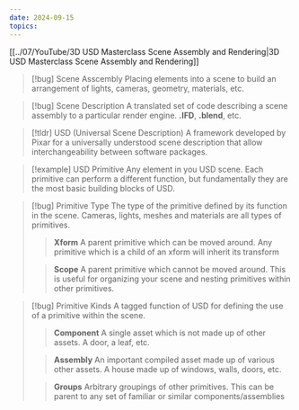```yaml
---
date: 2024-09-15
topics: 
---
```


[[../07/YouTube/3D USD Masterclass Scene Assembly and Rendering|3D USD Masterclass Scene Assembly and Rendering]]
> [!bug] Scene Asscembly
> Placing elements into a scene to build an arrangement of lights, cameras, geometry, materials, etc.

> [!bug] Scene Description
> A translated set of code describing a scene assembly to a particular render engine.
> **.IFD**, **.blend**, etc.

> [!tldr] USD (Universal Scene Description)
> A framework developed by Pixar for a universally understood scene description that allow interchangeability between software packages.

> [!example] USD Primitive
> Any element in you USD scene. Each primitive can perform a different function, but fundamentally they are the most basic building blocks of USD.

> [!bug] Primitive Type
> The type of the primitive defined by its function in the scene. Cameras, lights, meshes and materials are all types of primitives.
> > **Xform**
> > A parent primitive which can be moved around. Any primitive which is a child of an xform will inherit its transform
> 
> > **Scope**
> > A parent primitive which cannot be moved around. This is useful for organizing your scene and nesting primitives within other primitives.

> [!bug] Primitive Kinds
> A tagged function of USD for defining the use of a primitive within the scene.
> > **Component**
> > A single asset which is not made up of other assets. A door, a leaf, etc.
> 
> > **Assembly**
> > An important compiled asset made up of various other assets. A house made up of windows, walls, doors, etc.
> 
> > **Groups**
> > Arbitrary groupings of other primitives. This can be parent to any set of familiar or similar components/assemblies